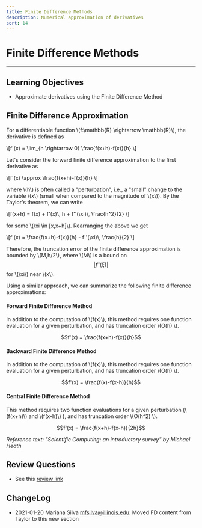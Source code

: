 ```yaml
---
title: Finite Difference Methods
description: Numerical approximation of derivatives
sort: 14
---
```

# Finite Difference Methods

* * *

## Learning Objectives

* Approximate derivatives using the Finite Difference Method

## Finite Difference Approximation

For a differentiable function \\(f:\mathbb{R} \rightarrow \mathbb{R}\\), the derivative is defined as

<div>\[f'(x) = \lim_{h \rightarrow 0} \frac{f(x+h)-f(x)}{h} \]</div>

Let's consider the forward finite difference approximation to the first derivative as

<div>\[f'(x) \approx \frac{f(x+h)-f(x)}{h} \]</div>

where <span>\\(h\\)</span> is often called a "perturbation", i.e., a "small" change to the variable <span>\\(x\\)</span> (small when compared to the magnitude of <span>\\(x\\)</span>). By the Taylor's theorem, we can write

<div>\[f(x+h) = f(x) + f'(x)\, h + f''(\xi)\, \frac{h^2}{2} \]</div>

for some \\(\xi \in [x,x+h]\\). Rearranging the above we get

<div>\[f'(x) = \frac{f(x+h)-f(x)}{h} - f''(\xi)\, \frac{h}{2} \]</div>

Therefore, the truncation error of the finite difference approximation is bounded by \\(M\,h/2\\), where <span>\\(M\\)</span> is a bound on $$ \vert f''(\xi) \vert $$ for \\(\xi\\) near <span>\\(x\\)</span>.



Using a similar approach, we can summarize the following finite difference approximations:

#### Forward Finite Difference Method

In addition to the computation of \\(f(x)\\), this method requires one function evaluation for a given perturbation, and has truncation order \\(O(h) \\).

$$f'(x) = \frac{f(x+h)-f(x)}{h}$$


#### Backward Finite Difference Method

In addition to the computation of \\(f(x)\\), this method requires one function evaluation for a given perturbation, and has truncation order \\(O(h) \\).

$$f'(x) = \frac{f(x)-f(x-h)}{h}$$

#### Central Finite Difference Method

This method requires two function evaluations for a given perturbation (\\(f(x+h)\\) and \\(f(x-h)\\) ), and has truncation order \\(O(h^2) \\).

$$f'(x) = \frac{f(x+h)-f(x-h)}{2h}$$


*Reference text: "Scientific Computing: an introductory survey" by Michael Heath*


## Review Questions

- See this [review link](/cs357/fa2020/reviews/rev-6-taylor.html)

## ChangeLog

*   2021-01-20 Mariana Silva [mfsilva@illinois.edu](mailto:mfsilva@illinois.edu): Moved FD content from Taylor to this new section
